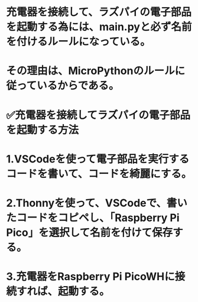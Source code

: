 # 充電器を接続して、ラズパイの電子部品を起動する為には、main.pyと必ず名前を付けるルールになっている。

# その理由は、MicroPythonのルールに従っているからである。

# ✅充電器を接続してラズパイの電子部品を起動する方法

# 1.VSCodeを使って電子部品を実行するコードを書いて、コードを綺麗にする。

# 2.Thonnyを使って、VSCodeで、書いたコードをコピペし、「Raspberry Pi Pico」を選択して名前を付けて保存する。

# 3.充電器をRaspberry Pi PicoWHに接続すれば、起動する。

